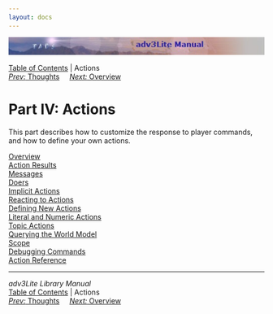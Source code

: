```yaml
---
layout: docs
---
```

<div class="topbar">

<img src="topbar.jpg" data-border="0" />

</div>

<div class="nav">

<a href="toc.html" class="nav">Table of Contents</a> \| Actions  
<span class="navnp"><a href="thought.html" class="nav"><em>Prev:</em> Thoughts</a>
    <a href="actionoverview.html" class="nav"><em>Next:</em> Overview</a>
    </span>

</div>

<div class="main">

# Part IV: Actions

This part describes how to customize the response to player commands,
and how to define your own actions.

<div class="sectoc">

[Overview](actionoverview.html)  
[Action Results](actres.html)  
[Messages](message.html)  
[Doers](doer.html)  
[Implicit Actions](implicit.html)  
[Reacting to Actions](react.html)  
[Defining New Actions](define.html)  
[Literal and Numeric Actions](literalact.html)  
[Topic Actions](topicact.html)  
[Querying the World Model](query.html)  
[Scope](scope.html)  
[Debugging Commands](debug.html)  
[Action Reference](actionref.html)  

</div>

</div>

------------------------------------------------------------------------

<div class="navb">

*adv3Lite Library Manual*  
<a href="toc.html" class="nav">Table of Contents</a> \| Actions  
<span class="navnp"><a href="thought.html" class="nav"><em>Prev:</em> Thoughts</a>
    <a href="actionoverview.html" class="nav"><em>Next:</em> Overview</a>
    </span>

</div>
